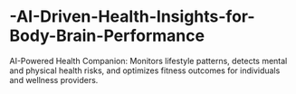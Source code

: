 # -AI-Driven-Health-Insights-for-Body-Brain-Performance
AI-Powered Health Companion: Monitors lifestyle patterns, detects mental and physical health risks, and optimizes fitness outcomes for individuals and wellness providers.
